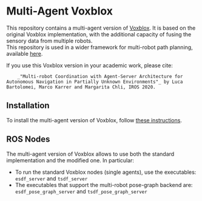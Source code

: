 # Multi-Agent Voxblox
This repository contains a multi-agent version of [Voxblox](https://github.com/ethz-asl/voxblox). It is based on the original Voxblox implementation, with the additional capacity of fusing the sensory data from multiple robots.  
This repository is used in a wider framework for multi-robot path planning, available [here](https://github.com/VIS4ROB-lab/multi_robot_coordination).  

If you use this Voxblox version in your academic work, please cite:  

        _"Multi-robot Coordination with Agent-Server Architecture for Autonomous Navigation in Partially Unknown Environments"_ by Luca Bartolomei, Marco Karrer and Margarita Chli, IROS 2020.

## Installation
To install the multi-agent version of Voxblox, follow [these instructions](https://voxblox.readthedocs.io/en/latest/pages/Installation.html).

## ROS Nodes
The multi-agent version of Voxblox allows to use both the standard implementation and the modified one. In particular:
* To run the standard Voxblox nodes (single agents), use the executables: `esdf_server` and `tsdf_server`  
* The executables that support the multi-robot pose-graph backend are: `esdf_pose_graph_server` and `tsdf_pose_graph_server`
